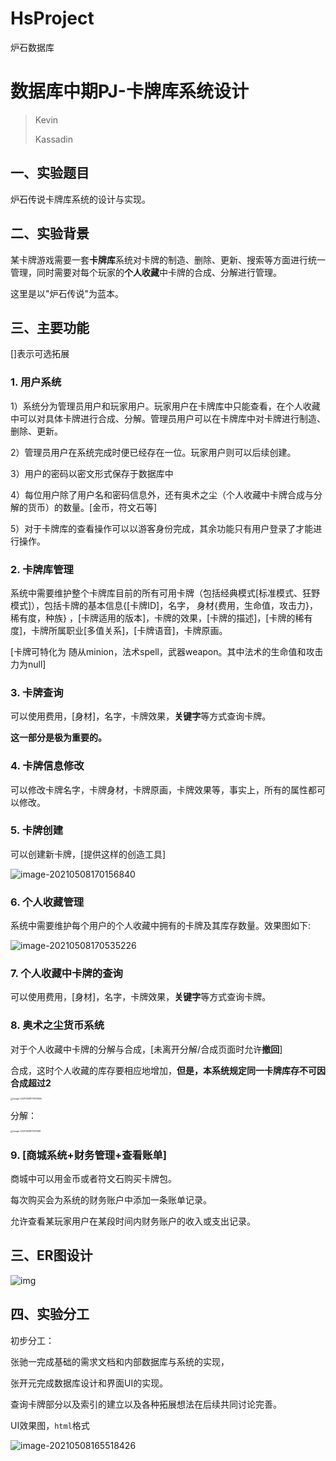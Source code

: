 # HsProject
炉石数据库

# 数据库中期PJ-卡牌库系统设计

> Kevin
>
> Kassadin



## 一、实验题目

炉石传说卡牌库系统的设计与实现。

## 二、实验背景

某卡牌游戏需要一套**卡牌库**系统对卡牌的制造、删除、更新、搜索等方面进行统一管理，同时需要对每个玩家的**个人收藏**中卡牌的合成、分解进行管理。

这里是以"炉石传说"为蓝本。

## 三、主要功能

[]表示可选拓展

### 1. 用户系统

1）系统分为管理员用户和玩家用户。玩家用户在卡牌库中只能查看，在个人收藏中可以对具体卡牌进行合成、分解。管理员用户可以在卡牌库中对卡牌进行制造、删除、更新。

2）管理员用户在系统完成时便已经存在一位。玩家用户则可以后续创建。

3）用户的密码以密文形式保存于数据库中

4）每位用户除了用户名和密码信息外，还有奥术之尘（个人收藏中卡牌合成与分解的货币）的数量。[金币，符文石等]

5）对于卡牌库的查看操作可以以游客身份完成，其余功能只有用户登录了才能进行操作。

### 2. 卡牌库管理

系统中需要维护整个卡牌库目前的所有可用卡牌（包括经典模式[标准模式、狂野模式]），包括卡牌的基本信息{[卡牌ID]，名字， 身材{费用，生命值，攻击力}，稀有度，种族} ，[卡牌适用的版本]，卡牌的效果，[卡牌的描述]，[卡牌的稀有度]，卡牌所属职业[多值关系]，[卡牌语音]，卡牌原画。

[卡牌可特化为 随从minion，法术spell，武器weapon。其中法术的生命值和攻击力为null]

### 3. 卡牌查询

可以使用费用，[身材]，名字，卡牌效果，**关键字**等方式查询卡牌。

**这一部分是极为重要的。**

### 4. 卡牌信息修改

可以修改卡牌名字，卡牌身材，卡牌原画，卡牌效果等，事实上，所有的属性都可以修改。

### 5. 卡牌创建

可以创建新卡牌，[提供这样的创造工具]

![image-20210508170156840](image-20210508170156840.png)

### 6. 个人收藏管理

系统中需要维护每个用户的个人收藏中拥有的卡牌及其库存数量。效果图如下:

![image-20210508170535226](image-20210508170535226.png)

### 7. 个人收藏中卡牌的查询

可以使用费用，[身材]，名字，卡牌效果，**关键字**等方式查询卡牌。

### 8. 奥术之尘货币系统

对于个人收藏中卡牌的分解与合成，[未离开分解/合成页面时允许**撤回**]



合成，这时个人收藏的库存要相应地增加，**但是，本系统规定同一卡牌库存不可因合成超过2**

 <img src="image-20210508171057696.png" alt="image-20210508171057696" style="zoom:25%;" />

分解：

 <img src="image-20210508171031081.png" alt="image-20210508171031081" style="zoom:25%;" />



### 9. [商城系统+财务管理+查看账单]

商城中可以用金币或者符文石购买卡牌包。

每次购买会为系统的财务账户中添加一条账单记录。

允许查看某玩家用户在某段时间内财务账户的收入或支出记录。



## 三、ER图设计

![img](66650F4ECDA00E50AD7B521DAB502BCE.png)



## 四、实验分工

初步分工：

张驰一完成基础的需求文档和内部数据库与系统的实现，

张开元完成数据库设计和界面UI的实现。

查询卡牌部分以及索引的建立以及各种拓展想法在后续共同讨论完善。

UI效果图，`html`格式

![image-20210508165518426](image-20210508165518426.png)


